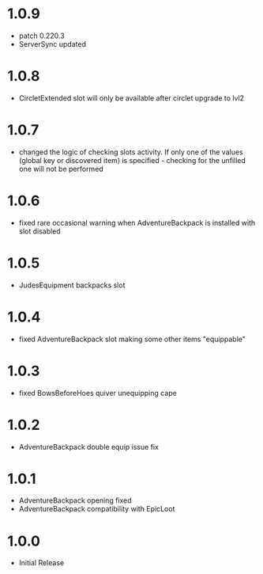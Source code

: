 # 1.0.9
* patch 0.220.3
* ServerSync updated

# 1.0.8
* CircletExtended slot will only be available after circlet upgrade to lvl2

# 1.0.7
* changed the logic of checking slots activity. If only one of the values ​​(global key or discovered item) is specified - checking for the unfilled one will not be performed

# 1.0.6
* fixed rare occasional warning when AdventureBackpack is installed with slot disabled

# 1.0.5
* JudesEquipment backpacks slot

# 1.0.4
* fixed AdventureBackpack slot making some other items "equippable"

# 1.0.3
* fixed BowsBeforeHoes quiver unequipping cape

# 1.0.2
* AdventureBackpack double equip issue fix

# 1.0.1
* AdventureBackpack opening fixed
* AdventureBackpack compatibility with EpicLoot

# 1.0.0
 * Initial Release